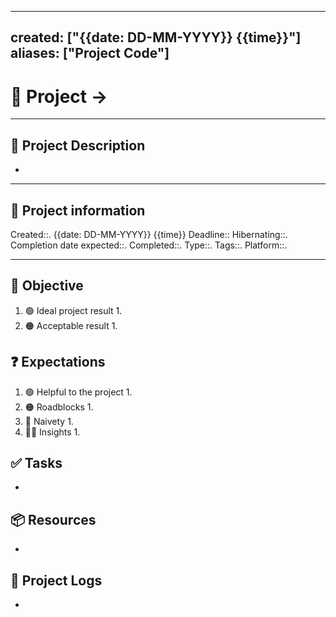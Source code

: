 
---
created: ["{{date: DD-MM-YYYY}} {{time}}"]
aliases: ["Project Code"]
---

# 🚀 Project -> 
___
## 🧾 Project Description
- 
---
## 📢 Project information
Created::. {{date: DD-MM-YYYY}} {{time}}
Deadline::
Hibernating::.
Completion date expected::.
Completed::.
Type::.
Tags::.
Platform::.

___
## 🎯 Objective

1. 🟢 Ideal project result
	1. 
2. 🟠 Acceptable result
	1. 
## ❓ Expectations
1. 🟢 Helpful to the project
	1. 
2. 🟠 Roadblocks
	1. 
3. 👶 Naivety
	1. 
4. 👨‍💻 Insights
	1. 
## ✅ Tasks 
- 
## 📦 Resources 
- 
## 📂 Project Logs 
- 
